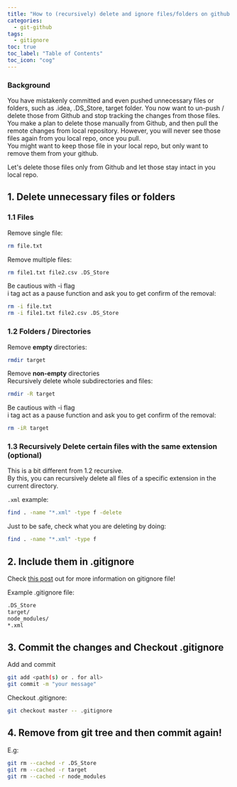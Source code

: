```yaml
---
title: "How to (recursively) delete and ignore files/folders on github - Remove cache from tree"
categories:
  - git-github
tags:
  - gitignore
toc: true
toc_label: "Table of Contents"
toc_icon: "cog"
---
```

### Background
You have mistakenly committed and even pushed unnecessary files or folders, such as .idea, .DS_Store, target folder. 
You now want to un-push / delete those from Github and stop tracking the changes from those files. 
You make a plan to delete those manually from Github, and then pull the remote changes from local repository. 
However, you will never see those files again from you local repo, once you pull.  
You might want to keep those file in your local repo, but only want to remove them from your github.  

Let's delete those files only from Github and let those stay intact in you local repo.


## 1. Delete unnecessary files or folders

### 1.1 Files
Remove single file:
```bash
rm file.txt
```

Remove multiple files:
```bash
rm file1.txt file2.csv .DS_Store
```

Be cautious with -i flag  
i tag act as a pause function and ask you to get confirm of the removal:
```bash
rm -i file.txt
rm -i file1.txt file2.csv .DS_Store
```

### 1.2 Folders / Directories
Remove **empty** directories:
```bash
rmdir target
```

Remove **non-empty** directories  
Recursively delete whole subdirectories and files:
```bash
rmdir -R target
```

Be cautious with -i flag  
i tag act as a pause function and ask you to get confirm of the removal:
```bash
rm -iR target
```

### 1.3 Recursively Delete certain files with the same extension (optional)
This is a bit different from 1.2 recursive.  
By this, you can recursively delete all files of a specific extension in the current directory.

`.xml` example:
```bash
find . -name "*.xml" -type f -delete
```
Just to be safe, check what you are deleting by doing:
```bash
find . -name "*.xml" -type f
```

## 2. Include them in .gitignore
Check [this post](https://kimdanny.github.io/git-github/gitignore/) out for more information on gitignore file!  

Example .gitignore file:
```bash
.DS_Store
target/
node_modules/
*.xml
```

## 3. Commit the changes and Checkout .gitignore
Add and commit
```bash
git add <path(s) or . for all>
git commit -m "your message"
```

Checkout .gitignore:
```bash
git checkout master -- .gitignore
```

## 4. Remove from git tree and then commit again!

E.g:
```bash
git rm --cached -r .DS_Store
git rm --cached -r target
git rm --cached -r node_modules
```